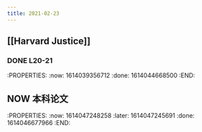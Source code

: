 ```yaml
---
title: 2021-02-23
---
```


## [[Harvard Justice]]
### DONE L20-21
:PROPERTIES:
:now: 1614039356712
:done: 1614044668500
:END:
## NOW 本科论文
:PROPERTIES:
:now: 1614047248258
:later: 1614047245691
:done: 1614046677966
:END:
##
